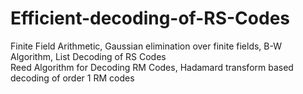 # Efficient-decoding-of-RS-Codes
Finite Field Arithmetic, Gaussian elimination over finite fields, B-W Algorithm, List Decoding of RS Codes  
Reed Algorithm for Decoding RM Codes, Hadamard transform based decoding of order 1 RM codes 
